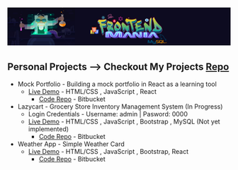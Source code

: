 # ![FrontEnd Mania Repo](frontendmaniabanner.jpg)

## Personal Projects --> Checkout My Projects [Repo](https://github.com/azanaebondbrooks/java-mania-repo)
* Mock Portfolio - Building a mock portfolio in React as a learning tool
    -  [Live Demo](https://abondbrooksreactportfolio.netlify.com/) - HTML/CSS , JavaScript , React
         - [Code Repo](https://bitbucket.org/itsjustnae/portfolio/src/master/) - Bitbucket
* Lazycart - Grocery Store Inventory Management System (In Progress) 
    - Login Credentials - Username: admin | Pasword: 0000
    - [Live Demo](https://lazycart.netlify.com/) - HTML/CSS , JavaScript , Bootstrap , MySQL (Not yet implemented)
         - [Code Repo](https://bitbucket.org/itsjustnae/lazycart/src/master/) - Bitbucket
* Weather App - Simple Weather Card 
    - [Live Demo](https://weathercardapp.netlify.com/) - HTML/CSS , JavaScript , Bootstrap, React
         - [Code Repo](https://bitbucket.org/itsjustnae/weatherapp/src/master/) - Bitbucket
